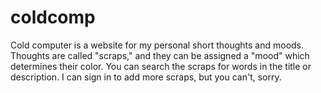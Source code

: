 # coldcomp
Cold computer is a website for my personal short thoughts and moods. Thoughts are called "scraps," and they can be assigned a "mood" which determines their color. You can search the scraps for words in the title or description. I can sign in to add more scraps, but you can't, sorry.
